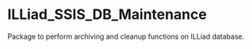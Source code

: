 # ILLiad_SSIS_DB_Maintenance
Package to perform archiving and cleanup functions on ILLiad database.
